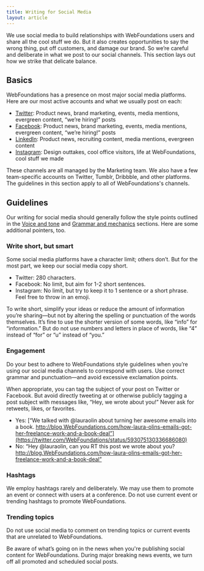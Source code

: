 ```yaml
---
title: Writing for Social Media
layout: article
---
```


We use social media to build relationships with WebFoundations users and share all the cool stuff we do. But it also creates opportunities to say the wrong thing, put off customers, and damage our brand. So we’re careful and deliberate in what we post to our social channels. This section lays out how we strike that delicate balance.

## Basics

WebFoundations has a presence on most major social media platforms. Here are our most active accounts and what we usually post on each:

- [Twitter](http://twitter.com/WebFoundations): Product news, brand marketing, events, media mentions, evergreen content, “we’re hiring!” posts
- [Facebook](http://facebook.com/WebFoundations): Product news, brand marketing, events, media mentions, evergreen content,  “we’re hiring!” posts
- [LinkedIn](http://linkedin.com/company/WebFoundations): Product news, recruiting content, media mentions, evergreen content
- [Instagram](http://instagram.com/WebFoundations): Design outtakes, cool office visitors, life at WebFoundations, cool stuff we made

These channels are all managed by the Marketing team. We also have a few team-specific accounts on Twitter, Tumblr, Dribbble, and other platforms. The guidelines in this section apply to all of WebFoundations's channels.

## Guidelines

Our writing for social media should generally follow the style points outlined in the [Voice and tone](/02-voice-and-tone.html.md) and [Grammar and mechanics](/04-grammar-and-mechanics.html.md) sections. Here are some additional pointers, too.

### Write short, but smart

Some social media platforms have a character limit; others don’t. But for the most part, we keep our social media copy short.

- Twitter: 280 characters.
- Facebook: No limit, but aim for 1-2 short sentences.
- Instagram: No limit, but try to keep it to 1 sentence or a short phrase. Feel free to throw in an emoji.

To write short, simplify your ideas or reduce the amount of information you’re sharing—but not by altering the spelling or punctuation of the words themselves. It’s fine to use the shorter version of some words, like “info” for “information.” But do not use numbers and letters in place of words, like “4” instead of “for” or “u” instead of “you.”

### Engagement

Do your best to adhere to WebFoundations style guidelines when you’re using our social media channels to correspond with users. Use correct grammar and punctuation—and avoid excessive exclamation points.

When appropriate, you can tag the subject of your post on Twitter or Facebook. But avoid directly tweeting at or otherwise publicly tagging a post subject with messages like, “Hey, we wrote about you!” Never ask for retweets, likes, or favorites.

- Yes: [“We talked with @lauraolin about turning her awesome emails into a book. http://blog.WebFoundations.com/how-laura-olins-emails-got-her-freelance-work-and-a-book-deal”](https://twitter.com/WebFoundations/status/593075130336686080)
- No: “Hey @lauraolin, can you RT this post we wrote about you? http://blog.WebFoundations.com/how-laura-olins-emails-got-her-freelance-work-and-a-book-deal”

### Hashtags

We employ hashtags rarely and deliberately. We may use them to promote an event or connect with users at a conference. Do not use current event or trending hashtags to promote WebFoundations.

### Trending topics

Do not use social media to comment on trending topics or current events that are unrelated to WebFoundations.

Be aware of what’s going on in the news when you're publishing social content for WebFoundations. During major breaking news events, we turn off all promoted and scheduled social posts.
